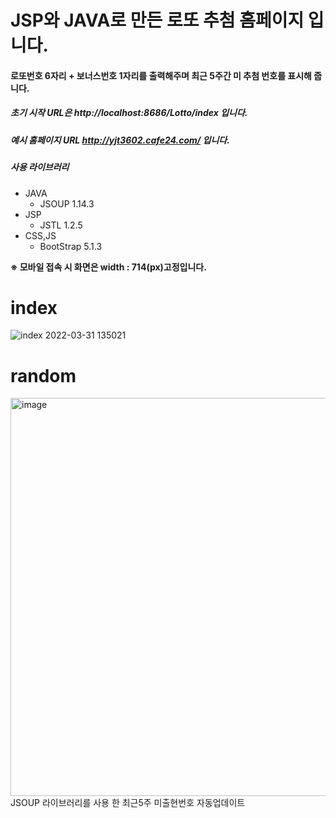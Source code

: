 # JSP와 JAVA로 만든 로또 추첨 홈페이지 입니다.
#### 로또번호 6자리 + 보너스번호 1자리를 출력해주며 최근 5주간 미 추첨 번호를 표시해 줍니다.
##### 초기 시작 URL은 http://localhost:8686/Lotto/index 입니다.
##### 예시 홈페이지 URL http://yjt3602.cafe24.com/ 입니다.
##### 사용 라이브러리

+ JAVA
  + JSOUP 1.14.3
+ JSP
  + JSTL 1.2.5
+ CSS,JS
  + BootStrap 5.1.3
  
**※ 모바일 접속 시 화면은 width : 714(px)고정입니다.**
# index
![index 2022-03-31 135021](https://user-images.githubusercontent.com/84373336/160978972-8c19f58d-b08e-4c98-b1d0-6ae67e7baac0.jpg)

# random
<img width="637" alt="image" src="https://user-images.githubusercontent.com/84373336/160979231-3db84414-24d1-472c-9491-f16607ac8861.png">
JSOUP 라이브러리를 사용 한 최근5주 미출현번호 자동업데이트
